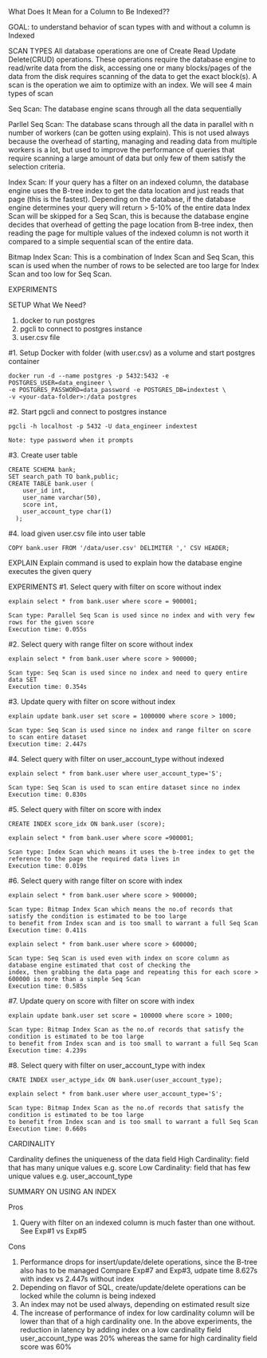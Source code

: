 What Does It Mean for a Column to Be Indexed??

GOAL: to understand behavior of scan types with and without a column is Indexed

SCAN TYPES
All database operations are one of Create Read Update Delete(CRUD) operations. These operations require the database engine to read/write data from the disk, accessing one or many blocks/pages of the data from the disk requires scanning of the data to get the exact block(s). A scan is the operation we aim to optimize with an index. We will see 4 main types of scan

Seq Scan: The database engine scans through all the data sequentially

Parllel Seq Scan: The database scans through all the data in parallel with n number of workers (can be gotten using explain). This is not used always because the overhead of starting, managing and reading data from multiple workers is a lot, but used to improve the performance of queries that require scanning a large amount of data but only few of them satisfy the selection criteria.

Index Scan: If your query has a filter on an indexed column, the database engine uses the B-tree index to get the data location and just reads that page (this is the fastest). Depending on the database, if the database engine determines your query will return > 5-10% of the entire data Index Scan will be skipped for a Seq Scan, this is because the database engine decides that overhead of getting the page location from B-tree index, then reading the page for multiple values of the indexed column is not worth it compared to a simple sequential scan of the entire data.

Bitmap Index Scan: This is a combination of Index Scan and Seq Scan, this scan is used when the number of rows to be selected are too large for Index Scan and too low for Seq Scan.


EXPERIMENTS

SETUP
What We Need?
1. docker to run postgres
2. pgcli to connect to postgres instance
3. user.csv file

#1. Setup Docker with folder (with user.csv) as a volume and start postgres container

    docker run -d --name postgres -p 5432:5432 -e POSTGRES_USER=data_engineer \
    -e POSTGRES_PASSWORD=data_password -e POSTGRES_DB=indextest \
    -v <your-data-folder>:/data postgres

#2. Start pgcli and connect to postgres instance

    pgcli -h localhost -p 5432 -U data_engineer indextest

    Note: type password when it prompts

#3. Create user table

    CREATE SCHEMA bank;
    SET search_path TO bank,public;
    CREATE TABLE bank.user (
        user_id int,
        user_name varchar(50),
        score int,
        user_account_type char(1)
      );

#4. load given user.csv file into user table

    COPY bank.user FROM '/data/user.csv' DELIMITER ',' CSV HEADER;

EXPLAIN
Explain command is used to explain how the database engine executes the given query


EXPERIMENTS
#1. Select query with filter on score without index

    explain select * from bank.user where score = 900001;

    Scan type: Parallel Seq Scan is used since no index and with very few rows for the given score
    Execution time: 0.055s


#2. Select query with range filter on score without index

    explain select * from bank.user where score > 900000;

    Scan type: Seq Scan is used since no index and need to query entire data SET
    Execution time: 0.354s


#3. Update query with filter on score without index

    explain update bank.user set score = 1000000 where score > 1000;

    Scan type: Seq Scan is used since no index and range filter on score to scan entire dataset
    Execution time: 2.447s


#4. Select query with filter on user_account_type without indexed

    explain select * from bank.user where user_account_type='S';

    Scan type: Seq Scan is used to scan entire dataset since no index
    Execution time: 0.830s


#5. Select query with filter on score with index

    CREATE INDEX score_idx ON bank.user (score);

    explain select * from bank.user where score =900001;

    Scan type: Index Scan which means it uses the b-tree index to get the reference to the page the required data lives in
    Execution time: 0.019s


#6. Select query with range filter on score with index

    explain select * from bank.user where score > 900000;

    Scan type: Bitmap Index Scan which means the no.of records that satisfy the condition is estimated to be too large
    to benefit from Index scan and is too small to warrant a full Seq Scan
    Execution time: 0.411s

    explain select * from bank.user where score > 600000;

    Scan type: Seq Scan is used even with index on score column as database engine estimated that cost of checking the
    index, then grabbing the data page and repeating this for each score > 600000 is more than a simple Seq Scan
    Execution time: 0.585s


#7. Update query on score with filter on score with index

    explain update bank.user set score = 100000 where score > 1000;

    Scan type: Bitmap Index Scan as the no.of records that satisfy the condition is estimated to be too large
    to benefit from Index scan and is too small to warrant a full Seq Scan
    Execution time: 4.239s


#8. Select query with filter on user_account_type with index

    CRATE INDEX user_actype_idx ON bank.user(user_account_type);

    explain select * from bank.user where user_account_type='S';

    Scan type: Bitmap Index Scan as the no.of records that satisfy the condition is estimated to be too large
    to benefit from Index scan and is too small to warrant a full Seq Scan
    Execution time: 0.660s


CARDINALITY

Cardinality defines the uniqueness of the data field
    High Cardinality: field that has many unique values e.g. score
    Low Cardinality: field that has few unique values e.g. user_account_type


SUMMARY ON USING AN INDEX

Pros
  1. Query with filter on an indexed column is much faster than one without. See Exp#1 vs Exp#5

Cons
  1. Performance drops for insert/update/delete operations, since the B-tree also has to be managed
     Compare Exp#7 and Exp#3, udpate time 8.627s with index vs 2.447s without index
  2. Depending on flavor of SQL, create/update/delete operations can be locked while the column is being indexed
  3. An index may not be used always, depending on estimated result size
  4. The increase of performance of index for low cardinality column will be lower than that of a high cardinality one.
     In the above experiments, the reduction in latency by adding index on a low cardinality field user_account_type
     was 20% whereas the same for high cardinality field score was 60%
